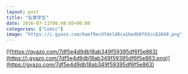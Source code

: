 ```yaml
---
layout: post
title: "名誉学生"
date: 2016-07-11T06:49:05+00:00
categories: ["Comic"]
image: "https://i.gyazo.com/6aef9ecdfde1d0ca1bedb9f63cc82849.png"
---
```


[![https://gyazo.com/7df5e4d9db18ab349f59395df6f5e863](https://i.gyazo.com/7df5e4d9db18ab349f59395df6f5e863.png)](https://gyazo.com/7df5e4d9db18ab349f59395df6f5e863)